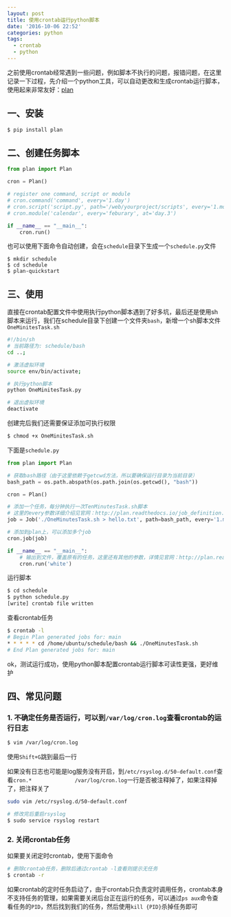 ```yaml
---
layout: post
title: 使用crontab运行python脚本
date: '2016-10-06 22:52'
categories: python
tags:
  - crontab
  - python
---
```


之前使用crontab经常遇到一些问题，例如脚本不执行的问题，报错问题，在这里记录一下过程，先介绍一个python工具，可以自动更改和生成crontab运行脚本，使用起来非常友好：[plan](http://github.com/fengsp/plan)

<!-- more -->
## 一、安装
```bash
$ pip install plan
```
## 二、创建任务脚本
```python
from plan import Plan

cron = Plan()

# register one command, script or module
# cron.command('command', every='1.day')
# cron.script('script.py', path='/web/yourproject/scripts', every='1.month')
# cron.module('calendar', every='feburary', at='day.3')

if __name__ == "__main__":
    cron.run()
```

也可以使用下面命令自动创建，会在`schedule`目录下生成一个`schedule.py`文件
```
$ mkdir schedule
$ cd schedule
$ plan-quickstart
```

## 三、使用
直接在crontab配置文件中使用执行python脚本遇到了好多坑，最后还是使用sh脚本来运行，我们在schedule目录下创建一个文件夹`bash`，新增一个sh脚本文件`OneMinitesTask.sh`
```sh
#!/bin/sh
# 当前路径为: schedule/bash
cd ..;

# 激活虚拟环境
source env/bin/activate;

# 执行python脚本
python OneMinitesTask.py

# 退出虚拟环境
deactivate
```
创建完后我们还需要保证添加可执行权限
```bash
$ chmod +x OneMinitesTask.sh
```

下面是`schedule.py`
```python
from plan import Plan

# 获取bash路径（由于这里依赖于getcwd方法，所以要确保运行目录为当前目录）
bash_path = os.path.abspath(os.path.join(os.getcwd(), "bash"))

cron = Plan()

# 添加一个任务，每分钟执行一次TenMinutesTask.sh脚本
# 这里的every参数详细介绍见官网：http://plan.readthedocs.io/job_definition.html#every
job = Job('./OneMinutesTask.sh > hello.txt', path=bash_path, every='1.minute')

# 添加到plan上，可以添加多个job
cron.job(job)

if __name__ == "__main__":
    # 输出到文件，覆盖原有的任务，这里还有其他的参数，详情见官网：http://plan.readthedocs.io/run_types.html
    cron.run('white')
```

运行脚本
```bash
$ cd schedule
$ python schedule.py
[write] crontab file written
```

查看crontab任务
```bash
$ crontab -l
# Begin Plan generated jobs for: main
* * * * * cd /home/ubuntu/schedule/bash && ./OneMinutesTask.sh
# End Plan generated jobs for: main
```

ok，测试运行成功，使用python脚本配置crontab运行脚本可读性更强，更好维护


## 四、常见问题
### 1. 不确定任务是否运行，可以到`/var/log/cron.log`查看crontab的运行日志
```bash
$ vim /var/log/cron.log
```
使用`Shift+G`跳到最后一行

如果没有日志也可能是log服务没有开启，到`/etc/rsyslog.d/50-default.conf`查看`cron.*              /var/log/cron.log`一行是否被注释掉了，如果注释掉了，把注释关了
```bash
sudo vim /etc/rsyslog.d/50-default.conf

# 修改完后重启rsyslog
$ sudo service rsyslog restart
```


### 2. 关闭crontab任务
如果要关闭定时crontab，使用下面命令
```bash
# 删除crontab任务，删除后通过crontab -l查看则提示无任务
$ crontab -r
```

如果crontab的定时任务启动了，由于crontab只负责定时调用任务，crontab本身不支持任务的管理，如果需要关闭后台正在运行的任务，可以通过`ps aux`命令查看任务的`PID`，然后找到我们的任务，然后使用`kill {PID}`杀掉任务即可

